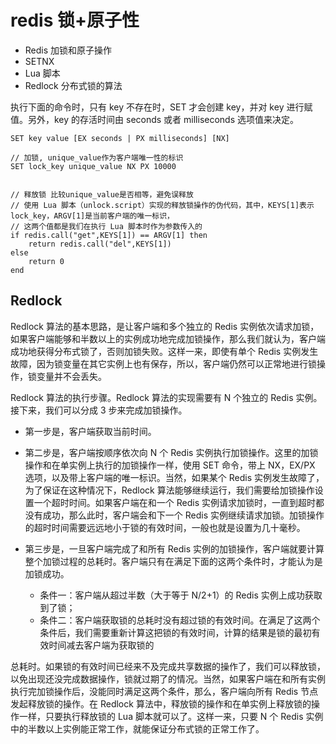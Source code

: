 # redis 锁+原子性

- Redis 加锁和原子操作
- SETNX
- Lua 脚本
- Redlock 分布式锁的算法


执行下面的命令时，只有 key 不存在时，SET 才会创建 key，并对 key 进行赋值。另外，key 的存活时间由 seconds 或者 milliseconds 选项值来决定。

```redis
SET key value [EX seconds | PX milliseconds] [NX]
```

```redis
// 加锁, unique_value作为客户端唯一性的标识
SET lock_key unique_value NX PX 10000


// 释放锁 比较unique_value是否相等，避免误释放
// 使用 Lua 脚本（unlock.script）实现的释放锁操作的伪代码，其中，KEYS[1]表示 lock_key，ARGV[1]是当前客户端的唯一标识，
// 这两个值都是我们在执行 Lua 脚本时作为参数传入的
if redis.call("get",KEYS[1]) == ARGV[1] then
    return redis.call("del",KEYS[1])
else
    return 0
end
```


## Redlock

Redlock 算法的基本思路，是让客户端和多个独立的 Redis 实例依次请求加锁，如果客户端能够和半数以上的实例成功地完成加锁操作，那么我们就认为，客户端成功地获得分布式锁了，否则加锁失败。这样一来，即使有单个 Redis 实例发生故障，因为锁变量在其它实例上也有保存，所以，客户端仍然可以正常地进行锁操作，锁变量并不会丢失。


 Redlock 算法的执行步骤。Redlock 算法的实现需要有 N 个独立的 Redis 实例。接下来，我们可以分成 3 步来完成加锁操作。
 
 - 第一步是，客户端获取当前时间。

 - 第二步是，客户端按顺序依次向 N 个 Redis 实例执行加锁操作。这里的加锁操作和在单实例上执行的加锁操作一样，使用 SET 命令，带上 NX，EX/PX 选项，以及带上客户端的唯一标识。当然，如果某个 Redis 实例发生故障了，为了保证在这种情况下，Redlock 算法能够继续运行，我们需要给加锁操作设置一个超时时间。如果客户端在和一个 Redis 实例请求加锁时，一直到超时都没有成功，那么此时，客户端会和下一个 Redis 实例继续请求加锁。加锁操作的超时时间需要远远地小于锁的有效时间，一般也就是设置为几十毫秒。

 - 第三步是，一旦客户端完成了和所有 Redis 实例的加锁操作，客户端就要计算整个加锁过程的总耗时。客户端只有在满足下面的这两个条件时，才能认为是加锁成功。
    - 条件一：客户端从超过半数（大于等于 N/2+1）的 Redis 实例上成功获取到了锁；
    - 条件二：客户端获取锁的总耗时没有超过锁的有效时间。在满足了这两个条件后，我们需要重新计算这把锁的有效时间，计算的结果是锁的最初有效时间减去客户端为获取锁的
    
总耗时。如果锁的有效时间已经来不及完成共享数据的操作了，我们可以释放锁，以免出现还没完成数据操作，锁就过期了的情况。当然，如果客户端在和所有实例执行完加锁操作后，没能同时满足这两个条件，那么，客户端向所有 Redis 节点发起释放锁的操作。在 Redlock 算法中，释放锁的操作和在单实例上释放锁的操作一样，只要执行释放锁的 Lua 脚本就可以了。这样一来，只要 N 个 Redis 实例中的半数以上实例能正常工作，就能保证分布式锁的正常工作了。
